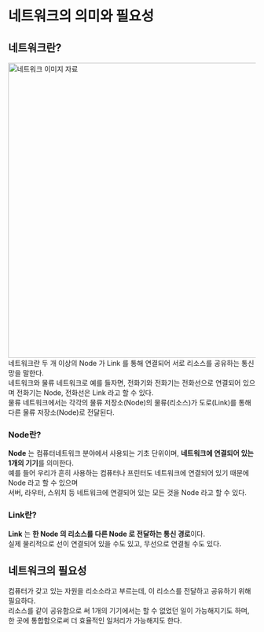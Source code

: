 # 네트워크의 의미와 필요성
## 네트워크란?
<img width="600" alt="네트워크 이미지 자료" src="https://user-images.githubusercontent.com/105399791/206714158-55dd2b8f-d71c-42d2-ae8e-a2a60c29dd25.png">
네트워크란 두 개 이상의 Node 가 Link 를 통해 연결되어 서로 리소스를 공유하는 통신망을 말한다.<br>
 네트워크와 물류 네트워크로 예를 들자면, 전화기와 전화기는 전화선으로 연결되어 있으며 전화기는 Node, 전화선은 Link 라고 할 수 있다.<br>
물류 네트워크에서는 각각의 물류 저장소(Node)의 물류(리소스)가 도로(Link)를 통해 다른 물류 저장소(Node)로 전달된다.

### Node란?
**Node** 는 컴퓨터네트워크 분야에서 사용되는 기초 단위이며, **네트워크에 연결되어 있는 1개의 기기**를 의미한다.<br>
예를 들어 우리가 흔히 사용하는 컴퓨터나 프린터도 네트워크에 연결되어 있기 때문에 Node 라고 할 수 있으며<br>
서버, 라우터, 스위치 등 네트워크에 연결되어 있는 모든 것을 Node 라고 할 수 있다.

### Link란?
**Link** 는 **한 Node 의 리소스를 다른 Node 로 전달하는 통신 경로**이다.<br>
실제 물리적으로 선이 연결되어 있을 수도 있고, 무선으로 연결될 수도 있다.

## 네트워크의 필요성
컴퓨터가 갖고 있는 자원을 리소소라고 부르는데, 이 리소스를 전달하고 공유하기 위해 필요하다.<br>
리소스를 같이 공유함으로 써 1개의 기기에서는 할 수 없었던 일이 가능해지기도 하며,<br>
한 곳에 통합함으로써 더 효율적인 일처리가 가능해지도 한다.
